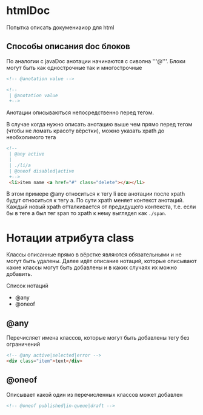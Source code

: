 htmlDoc
=======


Попытка описать докумениаиор для  html

## Способы описания doc блоков

По аналогии с javaDoc анотации начинаются с сиволна '''@'''.
Блоки могут быть как однострочные так и многострочные

```html
<!-- @anotation value -->

<!-- 
 | @anotation value
 +-->
```

Анотации описываються непосредственно перед тегом.

В случае когда нужно описать анотацию выше чем прямо перед тегом (чтобы не ломать красоту вёрстки), можно указать xpath до необхолимого тега
```html
<!--
 | @any active
 |
 | ./li/a
 | @oneof disabled|active
 +-->
 <li>item name <a href="#" class="delete"></a></li>
```
В этом примере @any относиться к тегу li все анотации после xpath будут относиться к тегу a.
По сути xpath меняет контекст анотаций.
Каждый новый xpath отталкивается от предидущего контекста, т.е. если бы в теге a был тег span то xpath к нему выглядел как ```./span```.

# Нотации атрибута class

Классы описанные прямо в вёрстке являются обязательными и не могут быть удалены.
Далее идёт описание нотаций, которые описывают какие классы могут быть добавлены и в каких случаях их можно добавить.

Список нотаций

- @any
- @oneof

## @any

Перечисляет имена классов, которые могут быть добавлены тегу без ограничений

```html
<!-- @any active|selected|error -->
<div class="item">text</div>
```

## @oneof

Описывает какой один из перечисленных классов может добавлен
```html
<!-- @oneof published|in-queue|draft -->
```
